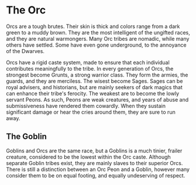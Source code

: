 # The Orc

Orcs are a tough brutes. Their skin is thick and colors range from a dark green to a muddy brown. They are the most intelligent of the ungifted races, and they are natural warmongers. Many Orc tribes are nomadic, while many others have settled. Some have even gone underground, to the annoyance of the Dwarves.

Orcs have a rigid caste system, made to ensure that each individual contributes meaningfully to the tribe. In every generation of Orcs, the strongest become Grunts, a strong warrior class. They form the armies, the guards, and they are merciless. The wisest become Sages. Sages can be royal advisers, and historians, but are mainly seekers of dark magics that can enhance their tribe's ferocity. The 
weakest are to become the lowly servant Peons. As such, Peons are weak creatures, and years 
of abuse and submissiveness have rendered them cowardly. When they sustain significant 
damage or hear the cries around them, they are sure to run away.

## The Goblin

Goblins and Orcs are the same race, but a Goblins is a much tinier, frailer creature, considered to be the lowest within the Orc caste. Although separate Goblin tribes exist, they are mainly slaves to their superior Orcs. There is still a distinction between an Orc Peon and a Goblin, however many consider them to be on equal footing, and equally undeserving of respect.
